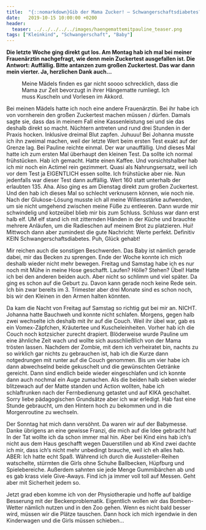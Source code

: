 ```yaml
---
title:  "{::nomarkdown}Gib der Mama Zucker! – Schwangerschaftsdiabetes?{:/}"
date:   2019-10-15 10:00:00 +0200
header:
  teaser: ../../../../../images/haengemattemitpauline_teaser.png
tags: ["Kleinkind", "Schwangerschaft", "Baby"]
---
```


**Die letzte Woche ging direkt gut los. Am Montag hab ich mal bei meiner Frauenärztin nachgefragt, wie denn mein Zuckertest ausgefallen ist. Die Antwort: Auffällig. Bitte antanzen zum großen Zuckertest. Das war dann mein vierter. Ja, herzlichen Dank auch…**

<figure>
  <img src="../../../../../images/haengemattemitpauline.png" alt="">
  <figcaption>Meine Mädels finden es gar nicht soooo schrecklich, dass die Mama zur Zeit bevorzugt in ihrer Hängematte rumliegt. Ich muss Kuscheln und Vorlesen im Akkord.</figcaption>
</figure>

Bei meinen Mädels hatte ich noch eine andere Frauenärztin. Bei ihr habe ich von vornherein den großen Zuckertest machen müssen / dürfen. Damals sagte sie, dass das in meinem Fall eine Kassenleistung sei und sie das deshalb direkt so macht. Nüchtern antreten und rund drei Stunden in der Praxis hocken. Inklusive dreimal Blut zapfen. Juhuuu! Bei Johanna musste ich ihn zweimal machen, weil der letzte Wert beim ersten Test exakt auf der Grenze lag. Bei Pauline reichte einmal. Der war unauffällig. Und dieses Mal hatte ich zum ersten Mal überhaupt den kleinen Test. Da sollte ich normal frühstücken. Hab ich gemacht. Hatte einen Kaffee. Und vorsichtshalber hab ich mir noch ein Actimel rein gezimmert. Quasi als Nahrungsersatz, weil ich vor dem Test ja EIGENTLICH essen sollte. Ich frühstücke aber nie. Nun jedenfalls war dieser Test dann auffällig. Wert 160 statt unterhalb der erlaubten 135. Aha. Also ging es am Dienstag direkt zum großen Zuckertest. Und den hab ich dieses Mal so schlecht verknusern können, wie noch nie. Nach der Glukose-Lösung musste ich all meine Willensstärke aufwenden, um sie nicht umgehend zwischen meine Füße zu entleeren. Dann wurde mir schwindelig und kotzeübel blieb mir bis zum Schluss. Schluss war dann erst halb elf. UM elf stand ich mit zitternden Händen in der Küche und brauchte mehrere Anläufen, um die Radieschen auf meinem Brot zu platzieren. Hui! Mittwoch dann aber zumindest die gute Nachricht: Werte perfekt. Definitiv KEIN Schwangerschaftsdiabetes. Puh, Glück gehabt! 

Mir reichen auch die sonstigen Beschwerden. Das Baby ist nämlich gerade dabei, mir das Becken zu sprengen. Ende der Woche konnte ich mich deshalb wieder nicht mehr bewegen. Freitag und Samstag habe ich es nur noch mit Mühe in meine Hose geschafft. Laufen? Hölle? Stehen? Übel! Hatte ich bei den anderen beiden auch. Aber nicht so schlimm und viel später. Da ging es schon auf die Geburt zu. Davon kann gerade noch keine Rede sein. Ich bin zwar bereits im 3. Trimester aber drei Monate sind es schon noch, bis wir den Kleinen in den Armen halten könnten. 

Da kam die Nacht von Freitag auf Samstag so richtig gut bei mir an. NICHT. Johanna hatte Bauchweh und konnte nicht schlafen. Morgens, gegen halb zwei wechselte ich deshalb mit ihr auf die Couch. Weil ihr übel war, gab es ein Vomex-Zäpfchen, Kräutertee und Kuscheleinheiten. Vorher hab ich die Couch noch kotzsicher zurecht drapiert. Blöderweise wurde Pauline um eine ähnliche Zeit wach und wollte sich ausschließlich von der Mama trösten lassen. Nachdem der Zombie, mit dem ich verheiratet bin, nachts zu so wirklich gar nichts zu gebrauchen ist, hab ich die Kurze dann notgedrungen mit runter auf die Couch genommen. Bis um vier habe ich dann abwechselnd beide gekuschelt und die gewünschten Getränke gereicht.  Dann sind endlich beide wieder eingeschlafen und ich konnte dann auch nochmal ein Auge zumachen. Als die beiden halb sieben wieder blitzewach auf der Matte standen und Action wollten, habe ich schlaftrunken nach der Fernbedienung getastet und auf KIKA geschaltet. Sorry liebe pädagogischen Grundsätze aber ich war erledigt. Hab fast eine Stunde gebraucht, um den Hintern hoch zu bekommen und in die Morgenroutine zu wechseln. 

Der Sonntag hat mich dann versöhnt. Da waren wir auf der Babymesse. Danke übrigens an eine gewisse Franzi, die mich auf die Idee gebracht hat! In der Tat wollte ich da schon immer mal hin. Aber bei Kind eins hab ich‘s nicht aus dem Haus geschafft wegen Dauerstillen und ab Kind zwei dachte ich mir, dass ich‘s nicht mehr unbedingt brauche, weil ich eh alles hab. ABER: Ich hatte echt Spaß. Während ich durch die Aussteller-Reihen watschelte, stürmten die Girls ohne Schuhe Ballbecken, Hüpfburg und Spielebereiche. Außerdem sahnten sie jede Menge Gummibärchen ab und es gab krass viele Give-Aways. Find ich ja immer voll toll auf Messen. Geht aber mit Sicherheit jedem so. 

Jetzt grad eben komme ich von der Physiotherapie und hoffe auf baldige Besserung mit der Beckenproblematik. Eigentlich wollen wir das Bomben-Wetter nämlich nutzen und in den Zoo gehen. Wenn es nicht bald besser wird, müssen wir die Plätze tauschen. Dann hock ich mich irgendwie in den Kinderwagen und die Girls müssen schieben…






  



  











 















 












   






































